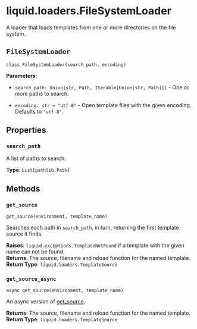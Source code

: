 # liquid.loaders.FileSystemLoader

A loader that loads templates from one or more directories on the file system.

## `FileSystemLoader`

`class FileSystemLoader(search_path, encoding)`

**Parameters**:

- `search_path: Union[str, Path, Iterable[Union[str, Path]]]` - One or more paths to search.

- `encoding: str = "utf-8"` - Open template files with the given encoding. Defaults to `"utf-8"`.

## Properties

### `search_path`

A list of paths to search.

**Type**: `List[pathlib.Path]`

## Methods

### `get_source`

`get_source(environment, template_name)`

Searches each path in `search_path`, in turn, returning the first template source it finds.

**Raises**: `liquid.exceptions.TemplateNotFound` if a template with the given name can not be
found.  
**Returns**: The source, filename and reload function for the named template.  
**Return Type**: `liquid.loaders.TemplateSource`

### `get_source_async`

`async get_source(environment, template_name)`

An async version of [get_source](#get_source).

**Returns**: The source, filename and reload function for the named template.  
**Return Type**: `liquid.loaders.TemplateSource`
